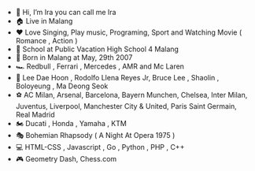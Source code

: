 - 👋 Hi, I’m Ira you can call me Ira
- 🏠 Live in Malang
- ❤️ Love Singing, Play music, Programing, Sport and Watching Movie ( Romance , Action ) 
- 🏫 School at Public Vacation High School 4 Malang
- 🎂 Born in Malang at May, 29th 2007
- 🏎️ Redbull , Ferrari , Mercedes , AMR and Mc Laren
- 🥋 Lee Dae Hoon , Rodolfo Llena Reyes Jr, Bruce Lee , Shaolin , Boloyeung , Ma Deong Seok 
- ⚽ AC Milan, Arsenal, Barcelona, Bayern Munchen, Chelsea, Inter Milan, Juventus, Liverpool, Manchester City & United, Paris Saint Germain, Real Madrid
- 🏍️ Ducati , Honda , Yamaha , KTM
- 🎭 Bohemian Rhapsody ( A Night At Opera 1975 )
- 💻 HTML-CSS , Javascript , Go , Python , PHP , C++
- 🎮 Geometry Dash, Chess.com

<!---
ruslanleker1663/ruslanleker1663 is a ✨ special ✨ repository because its `README.md` (this file) appears on your GitHub profile.
You can click the Preview link to take a look at your changes.
--->
